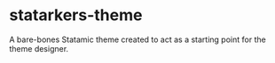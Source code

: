 statarkers-theme
================

A bare-bones Statamic theme created to act as a starting point for the theme designer.